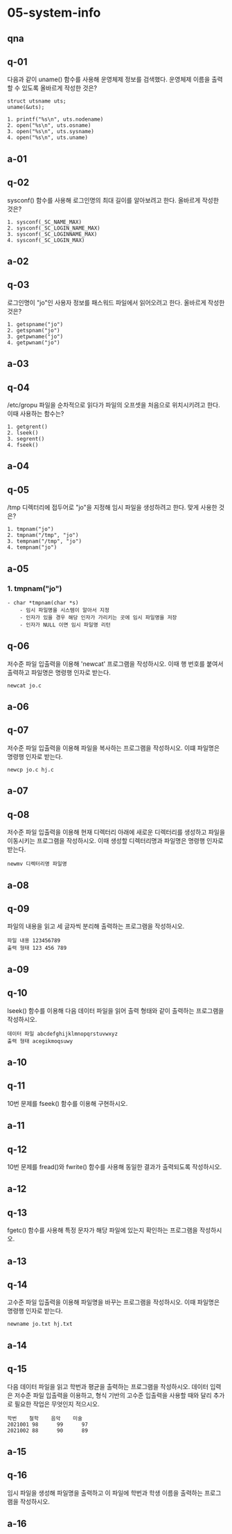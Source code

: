 # 05-system-info

## qna

## q-01

다음과 같이 uname() 함수를 사용해 운영체제 정보를 검색했다. 운영체제 이름을 출력할 수 있도록 올바르게 작성한 것은?

    struct utsname uts;
    uname(&uts);

    1. printf("%s\n", uts.nodename)
    2. open("%s\n", uts.osname)
    3. open("%s\n", uts.sysname)
    4. open("%s\n", uts.uname)

## a-01

### 

## q-02

sysconf() 함수를 사용해 로그인명의 최대 길이를 알아보려고 한다. 올바르게 작성한 것은?

    1. sysconf(_SC_NAME_MAX)
    2. sysconf(_SC_LOGIN_NAME_MAX)
    3. sysconf(_SC_LOGINNAME_MAX)
    4. sysconf(_SC_LOGIN_MAX)

## a-02

###

## q-03

로그인명이 "jo"인 사용자 정보를 패스워드 파일에서 읽어오려고 한다. 올바르게 작성한 것은?

    1. getspname("jo")
    2. getspnam("jo")
    3. getpwname("jo")
    4. getpwnam("jo")

## a-03

###

## q-04

/etc/gropu 파일을 순차적으로 읽다가 파일의 오프셋을 처음으로 위치시키려고 한다. 이때 사용하는 함수는?

    1. getgrent()
    2. lseek()
    3. segrent()
    4. fseek()

## a-04

###

## q-05

/tmp 디렉터리에 접두어로 "jo"을 지정해 임시 파일을 생성하려고 한다. 맞게 사용한 것은?

    1. tmpnam("jo")
    2. tmpnam("/tmp", "jo")
    3. tempnam("/tmp", "jo")
    4. tempnam("jo")

## a-05

### 1. tmpnam("jo")

    - char *tmpnam(char *s)
        - 임시 파일명을 시스템이 알아서 지정
        - 인자가 있을 경우 해당 인자가 가리키는 곳에 임시 파일명을 저장
        - 인자가 NULL 이면 임시 파일명 리턴

## q-06

저수준 파일 입출력을 이용해 'newcat' 프로그램을 작성하시오. 이때 행 번호를 붙여서 출력하고 파일명은 명령행 인자로 받는다.

    newcat jo.c

## a-06

###

## q-07

저수준 파일 입출력을 이용해 파일을 복사하는 프로그램을 작성하시오. 이떄 파일명은 명령행 인자로 받는다.

    newcp jo.c hj.c

## a-07

###

## q-08

저수준 파일 입출력을 이용해 현재 디렉터리 아래에 새로운 디렉터리를 생성하고 파일을 이동시키는 프로그램을 작성하시오. 이때 생성할 디렉터리명과 파일명은 명령행 인자로 받는다.

    newmv 디렉터리명 파일명

## a-08

###

## q-09

파일의 내용을 읽고 세 글자씩 분리해 출력하는 프로그램을 작성하시오.

    파일 내용 123456789
    출력 형태 123 456 789

## a-09

###

## q-10

lseek() 함수를 이용해 다음 데이터 파일을 읽어 출력 형태와 같이 출력하는 프로그램을 작성하시오.

    데이터 파일 abcdefghijklmnopqrstuvwxyz
    출력 형태 acegikmoqsuwy

## a-10

###

## q-11

10번 문제를 fseek() 함수를 이용해 구현하시오.

## a-11

###

## q-12

10번 문제를 fread()와 fwrite() 함수를 사용해 동일한 결과가 출력되도록 작성하시오.

## a-12

###

## q-13

fgetc() 함수를 사용해 특정 문자가 해당 파일에 있는지 확인하는 프로그램을 작성하시오.

## a-13

###

## q-14

고수준 파일 입출력을 이용해 파일명을 바꾸는 프로그램을 작성하시오. 이때 파일명은 명령행 인자로 받는다.

    newname jo.txt hj.txt

## a-14

###

## q-15

다음 데이터 파일을 읽고 학번과 평균을 출력하는 프로그램을 작성하시오. 데이터 입력은 저수준 파일 입출력을 이용하고, 형식 기반의 고수준 입출력을 사용할 때와 달리 추가로 필요한 작업은 무엇인지 적으시오.

    학번    철학    음악    미술
    2021001 98      99      97
    2021002 88      90      89

## a-15

###

## q-16

임시 파일을 생성해 파일명을 출력하고 이 파일에 학번과 학생 이름을 출력하는 프로그램을 작성하시오.

## a-16

###
